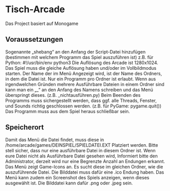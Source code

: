 # Tisch-Arcade

Das Project basiert auf Monogame

## Voraussetzungen

Sogenannte „shebang“ an den Anfang der Script-Datei hinzufügen (bestimmen mit welchem Programm das Spiel auszuführen ist)
z.B. für Python:		#!/usr/bin/env python3
Die Auflösung des Arcade ist 1280x1024. Das Spiel muss die gleiche Auflösung haben und/oder im Vollbildmodus starten.
Der Name der im Menü Angezeigt wird, ist der Name des Ordners, in dem die Datei ist. 
Nur ein Programm pro Ordner ist erlaubt. Wenn aus irgendwelchen Gründen mehrere Ausführbare Dateien in einem Ordner sind kann man ein „_“ an den Anfang des Namens schreiben und das Menü überspringt dieses. (z.B. _nichtausführen.py)
Beim Beenden des Programms muss sichergestellt werden, dass ggf. alle Threads, Fenster, und Sounds richtig geschlossen werden. (z.B. für PyGame: pygame.quit())
Das Programm muss aus dem Spiel heraus schließbar sein.

## Speicherort
Damit das Menü die Datei findet, muss diese in /home/arcade/games/DEINSPIEL/SPIELDATEI.EXT Platziert werden. Bitte stell sicher, dass nur eine ausführbare Datei in diesem Ordner ist. Wenn eure Datei nicht als Ausführbare Datei gesehen wird, Informiert bitte den Administrator, derzeit wird nur eine Begrenzte Anzahl an Endungen erkannt.
Das Menü zeigt Game-Icons an. Es sucht diese im gleichen Ordner, wie die auszuführende Datei. Die Bilddatei muss dafür eine .ico Endung haben.
Das Menü kann zudem ein Screenshot des Spiels anzeigen, wenn dieses ausgewählt ist. Die Bilddatei kann dafür .png oder .jpeg sein.
